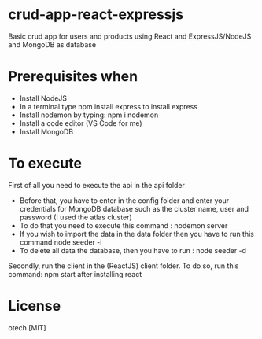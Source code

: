 # crud-app-react-expressjs
Basic crud app for users and products using React and ExpressJS/NodeJS and MongoDB as database

# Prerequisites when

- Install NodeJS
- In a terminal type npm install express to install express
- Install nodemon by typing: npm i nodemon
- Install a code editor (VS Code for me)
- Install MongoDB

# To execute

First of all you need to execute the api in the api folder
- Before that, you have to enter in the config folder and enter your credentials for MongoDB database such as the cluster name, user and password (I used the atlas cluster)
- To do that you need to execute this command : nodemon server
- If you wish to import the data in the data folder then you have to run this command
            node seeder -i
- To delete all data the database, then you have to run :
            node seeder -d

Secondly, run the client in the (ReactJS) client folder. To do so,
run this command: npm start after installing react

# License

otech [MIT]

